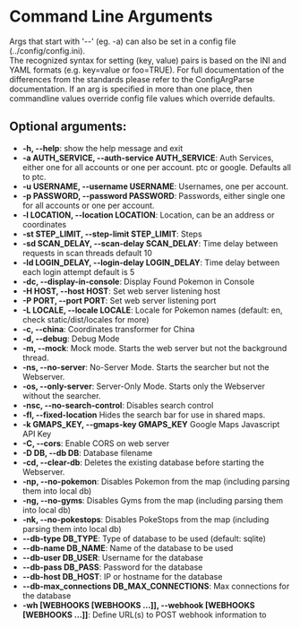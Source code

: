 # Command Line Arguments

Args that start with '--' (eg. -a) can also be set in a config file (../config/config.ini).  
The recognized syntax for setting (key, value) pairs is based on the INI and YAML formats (e.g. key=value or foo=TRUE). For full documentation of the differences from the standards please refer to the ConfigArgParse documentation. If an arg is specified in more than one place, then commandline values override config file values which override defaults.

## Optional arguments:

- **-h, --help**: show the help message and exit
- **-a AUTH_SERVICE, --auth-service AUTH_SERVICE**:  Auth Services, either one for all accounts or one per account. ptc or google. Defaults all to ptc.
- **-u USERNAME, --username USERNAME**: Usernames, one per account.
- **-p PASSWORD, --password PASSWORD**: Passwords, either single one for all accounts or one per account.
- **-l LOCATION, --location LOCATION**: Location, can be an address or coordinates
- **-st STEP_LIMIT, --step-limit STEP_LIMIT**: Steps
- **-sd SCAN_DELAY, --scan-delay SCAN_DELAY**: Time delay between requests in scan threads default 10
- **-ld LOGIN_DELAY, --login-delay LOGIN_DELAY**: Time delay between each login attempt default is 5
- **-dc, --display-in-console**:  Display Found Pokemon in Console
- **-H HOST, --host HOST**: Set web server listening host
- **-P PORT, --port PORT**: Set web server listening port
- **-L LOCALE, --locale LOCALE**: Locale for Pokemon names (default: en, check static/dist/locales for more)
- **-c, --china**: Coordinates transformer for China
- **-d, --debug**: Debug Mode
- **-m, --mock**: Mock mode. Starts the web server but not the background thread.
- **-ns, --no-server**: No-Server Mode. Starts the searcher but not the Webserver.
- **-os, --only-server**: Server-Only Mode. Starts only the Webserver without the searcher.
- **-nsc, --no-search-control**: Disables search control
- **-fl, --fixed-location** Hides the search bar for use in shared maps.
- **-k GMAPS_KEY, --gmaps-key GMAPS_KEY** Google Maps Javascript API Key
- **-C, --cors**: Enable CORS on web server
- **-D DB, --db DB**: Database filename
- **-cd, --clear-db**: Deletes the existing database before starting the Webserver.
- **-np, --no-pokemon**: Disables Pokemon from the map (including parsing them into local db)
- **-ng, --no-gyms**: Disables Gyms from the map (including parsing them into local db)
- **-nk, --no-pokestops**: Disables PokeStops from the map (including parsing them into local db)
- **--db-type DB_TYPE**: Type of database to be used (default: sqlite)
- **--db-name DB_NAME**: Name of the database to be used
- **--db-user DB_USER**: Username for the database
- **--db-pass DB_PASS**: Password for the database
- **--db-host DB_HOST**: IP or hostname for the database
- **--db-max_connections DB_MAX_CONNECTIONS**: Max connections for the database
- **-wh [WEBHOOKS [WEBHOOKS ...]], --webhook [WEBHOOKS [WEBHOOKS ...]]**: Define URL(s) to POST webhook information to